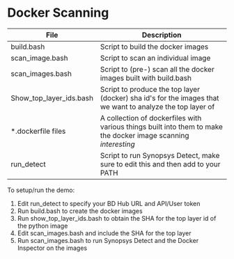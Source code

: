 # Docker Scanning

| File                    | Description                                                  |
| ----------------------- | ------------------------------------------------------------ |
| build.bash              | Script to build the docker images                            |
| scan_image.bash         | Script to scan an individual image                           |
| scan_images.bash        | Script to (pre-) scan all the docker images built with build.bash |
| Show_top_layer_ids.bash | Script to produce the top layer (docker) sha id's for the images that we want to analyze the top layer of |
| *.dockerfile files      | A collection of dockerfiles with various things built into them to make the docker image scanning *interesting* |
| run_detect              | Script to run Synopsys Detect, make sure to edit this and then add to your PATH |

To setup/run the demo:

1. Edit run_detect to specify your BD Hub URL and API/User token
2. Run build.bash to create the docker images
3. Run show_top_layer_ids.bash to obtain the SHA for the top layer id of the python image
4. Edit scan_images.bash and include the SHA for the top layer
5. Run scan_images.bash to run Synopsys Detect and the Docker Inspector on the images